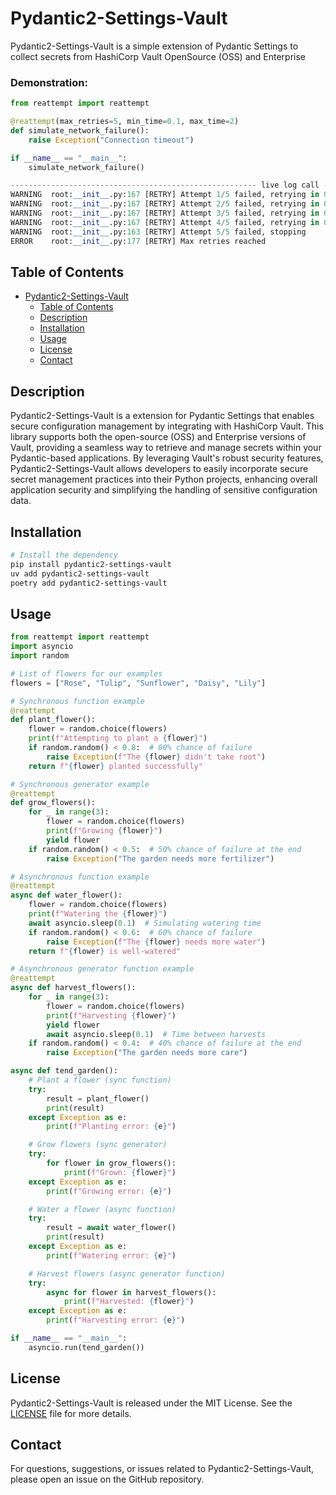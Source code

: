 # Pydantic2-Settings-Vault

Pydantic2-Settings-Vault is a simple extension of Pydantic Settings to collect secrets from HashiCorp Vault OpenSource (OSS) and Enterprise

### Demonstration:

```python
from reattempt import reattempt

@reattempt(max_retries=5, min_time=0.1, max_time=2)
def simulate_network_failure():
    raise Exception("Connection timeout")

if __name__ == "__main__":
    simulate_network_failure()

------------------------------------------------------- live log call -------------------------------------------------------
WARNING  root:__init__.py:167 [RETRY] Attempt 1/5 failed, retrying in 0.17 seconds...
WARNING  root:__init__.py:167 [RETRY] Attempt 2/5 failed, retrying in 0.19 seconds...
WARNING  root:__init__.py:167 [RETRY] Attempt 3/5 failed, retrying in 0.19 seconds...
WARNING  root:__init__.py:167 [RETRY] Attempt 4/5 failed, retrying in 0.19 seconds...
WARNING  root:__init__.py:163 [RETRY] Attempt 5/5 failed, stopping
ERROR    root:__init__.py:177 [RETRY] Max retries reached
```

## Table of Contents

- [Pydantic2-Settings-Vault](#Pydantic2-Settings-Vault)
  - [Table of Contents](#table-of-contents)
  - [Description](#description)
  - [Installation](#installation)
  - [Usage](#usage)
  - [License](#license)
  - [Contact](#contact)

## Description

Pydantic2-Settings-Vault is a extension for Pydantic Settings that enables secure configuration management by integrating with HashiCorp Vault. This library supports both the open-source (OSS) and Enterprise versions of Vault, providing a seamless way to retrieve and manage secrets within your Pydantic-based applications. By leveraging Vault's robust security features, Pydantic2-Settings-Vault allows developers to easily incorporate secure secret management practices into their Python projects, enhancing overall application security and simplifying the handling of sensitive configuration data.

## Installation

```bash
# Install the dependency
pip install pydantic2-settings-vault
uv add pydantic2-settings-vault
poetry add pydantic2-settings-vault
```

## Usage

```python
from reattempt import reattempt
import asyncio
import random

# List of flowers for our examples
flowers = ["Rose", "Tulip", "Sunflower", "Daisy", "Lily"]

# Synchronous function example
@reattempt
def plant_flower():
    flower = random.choice(flowers)
    print(f"Attempting to plant a {flower}")
    if random.random() < 0.8:  # 80% chance of failure
        raise Exception(f"The {flower} didn't take root")
    return f"{flower} planted successfully"

# Synchronous generator example
@reattempt
def grow_flowers():
    for _ in range(3):
        flower = random.choice(flowers)
        print(f"Growing {flower}")
        yield flower
    if random.random() < 0.5:  # 50% chance of failure at the end
        raise Exception("The garden needs more fertilizer")

# Asynchronous function example
@reattempt
async def water_flower():
    flower = random.choice(flowers)
    print(f"Watering the {flower}")
    await asyncio.sleep(0.1)  # Simulating watering time
    if random.random() < 0.6:  # 60% chance of failure
        raise Exception(f"The {flower} needs more water")
    return f"{flower} is well-watered"

# Asynchronous generator function example
@reattempt
async def harvest_flowers():
    for _ in range(3):
        flower = random.choice(flowers)
        print(f"Harvesting {flower}")
        yield flower
        await asyncio.sleep(0.1)  # Time between harvests
    if random.random() < 0.4:  # 40% chance of failure at the end
        raise Exception("The garden needs more care")

async def tend_garden():
    # Plant a flower (sync function)
    try:
        result = plant_flower()
        print(result)
    except Exception as e:
        print(f"Planting error: {e}")

    # Grow flowers (sync generator)
    try:
        for flower in grow_flowers():
            print(f"Grown: {flower}")
    except Exception as e:
        print(f"Growing error: {e}")

    # Water a flower (async function)
    try:
        result = await water_flower()
        print(result)
    except Exception as e:
        print(f"Watering error: {e}")

    # Harvest flowers (async generator function)
    try:
        async for flower in harvest_flowers():
            print(f"Harvested: {flower}")
    except Exception as e:
        print(f"Harvesting error: {e}")

if __name__ == "__main__":
    asyncio.run(tend_garden())
```


## License

Pydantic2-Settings-Vault is released under the MIT License. See the [LICENSE](LICENSE) file for more details.

## Contact

For questions, suggestions, or issues related to Pydantic2-Settings-Vault, please open an issue on the GitHub repository.

